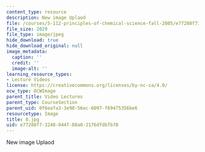 ```yaml
---
content_type: resource
description: New image Uplaod
file: /courses/5-112-principles-of-chemical-science-fall-2005/e77288f73248044f08a02176dfdbfb78_8.jpg
file_size: 2029
file_type: image/jpeg
hide_download: true
hide_download_original: null
image_metadata:
  caption: ''
  credit: ''
  image-alt: ''
learning_resource_types:
- Lecture Videos
license: https://creativecommons.org/licenses/by-nc-sa/4.0/
ocw_type: OCWImage
parent_title: Video Lectures
parent_type: CourseSection
parent_uid: 0f6eafa3-3e90-56ec-6097-f69475356be6
resourcetype: Image
title: 8.jpg
uid: e77288f7-3248-044f-08a0-2176dfdbfb78
---
```

New image Uplaod